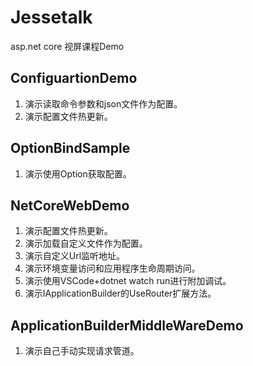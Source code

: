 # Jessetalk
asp.net core 视屏课程Demo

## ConfiguartionDemo
1. 演示读取命令参数和json文件作为配置。
2. 演示配置文件热更新。

## OptionBindSample
1. 演示使用Option获取配置。

## NetCoreWebDemo
1. 演示配置文件热更新。
2. 演示加载自定义文件作为配置。
3. 演示自定义Url监听地址。
4. 演示环境变量访问和应用程序生命周期访问。
5. 演示使用VSCode+dotnet watch run进行附加调试。
6. 演示IApplicationBuilder的UseRouter扩展方法。

## ApplicationBuilderMiddleWareDemo
1. 演示自己手动实现请求管道。